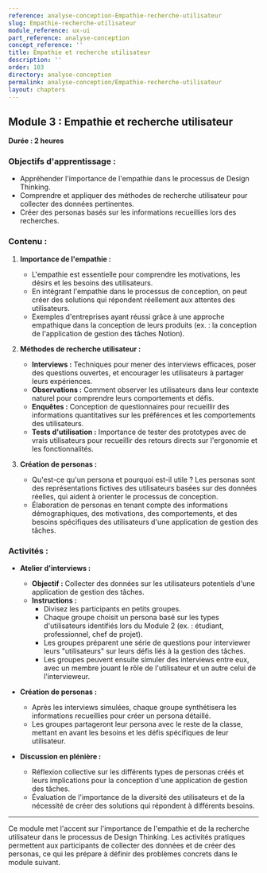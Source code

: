 ```yaml
---
reference: analyse-conception-Empathie-recherche-utilisateur
slug: Empathie-recherche-utilisateur
module_reference: ux-ui
part_reference: analyse-conception
concept_reference: ''
title: Empathie et recherche utilisateur
description: ''
order: 103
directory: analyse-conception
permalink: analyse-conception/Empathie-recherche-utilisateur
layout: chapters
---
```


## **Module 3 : Empathie et recherche utilisateur**  
**Durée : 2 heures**

### **Objectifs d'apprentissage :**
- Appréhender l'importance de l'empathie dans le processus de Design Thinking.
- Comprendre et appliquer des méthodes de recherche utilisateur pour collecter des données pertinentes.
- Créer des personas basés sur les informations recueillies lors des recherches.

### **Contenu :**

1. **Importance de l'empathie :**
   - L'empathie est essentielle pour comprendre les motivations, les désirs et les besoins des utilisateurs.
   - En intégrant l'empathie dans le processus de conception, on peut créer des solutions qui répondent réellement aux attentes des utilisateurs.
   - Exemples d'entreprises ayant réussi grâce à une approche empathique dans la conception de leurs produits (ex. : la conception de l'application de gestion des tâches Notion).

2. **Méthodes de recherche utilisateur :**
   - **Interviews :** Techniques pour mener des interviews efficaces, poser des questions ouvertes, et encourager les utilisateurs à partager leurs expériences.
   - **Observations :** Comment observer les utilisateurs dans leur contexte naturel pour comprendre leurs comportements et défis.
   - **Enquêtes :** Conception de questionnaires pour recueillir des informations quantitatives sur les préférences et les comportements des utilisateurs.
   - **Tests d'utilisation :** Importance de tester des prototypes avec de vrais utilisateurs pour recueillir des retours directs sur l'ergonomie et les fonctionnalités.

3. **Création de personas :**
   - Qu'est-ce qu'un persona et pourquoi est-il utile ? Les personas sont des représentations fictives des utilisateurs basées sur des données réelles, qui aident à orienter le processus de conception.
   - Élaboration de personas en tenant compte des informations démographiques, des motivations, des comportements, et des besoins spécifiques des utilisateurs d'une application de gestion des tâches.

### **Activités :**

- **Atelier d'interviews :**
  - **Objectif :** Collecter des données sur les utilisateurs potentiels d'une application de gestion des tâches.
  - **Instructions :**
    - Divisez les participants en petits groupes.
    - Chaque groupe choisit un persona basé sur les types d'utilisateurs identifiés lors du Module 2 (ex. : étudiant, professionnel, chef de projet).
    - Les groupes préparent une série de questions pour interviewer leurs "utilisateurs" sur leurs défis liés à la gestion des tâches.
    - Les groupes peuvent ensuite simuler des interviews entre eux, avec un membre jouant le rôle de l'utilisateur et un autre celui de l'intervieweur.

- **Création de personas :**
  - Après les interviews simulées, chaque groupe synthétisera les informations recueillies pour créer un persona détaillé.
  - Les groupes partageront leur persona avec le reste de la classe, mettant en avant les besoins et les défis spécifiques de leur utilisateur.

- **Discussion en plénière :**
  - Réflexion collective sur les différents types de personas créés et leurs implications pour la conception d'une application de gestion des tâches.
  - Évaluation de l'importance de la diversité des utilisateurs et de la nécessité de créer des solutions qui répondent à différents besoins.

---

Ce module met l'accent sur l'importance de l'empathie et de la recherche utilisateur dans le processus de Design Thinking. Les activités pratiques permettent aux participants de collecter des données et de créer des personas, ce qui les prépare à définir des problèmes concrets dans le module suivant.